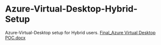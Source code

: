 # Azure-Virtual-Desktop-Hybrid-Setup
Azure-Virtual-Desktop setup for Hybrid users.
[Final_Azure Virtual Desktop POC.docx](https://github.com/user-attachments/files/17967886/Final_Azure.Virtual.Desktop.POC.docx)

